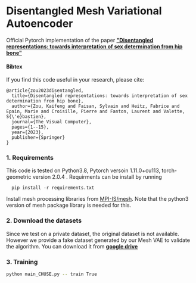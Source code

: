 # Disentangled Mesh Variational Autoencoder

Official Pytorch implementation of the paper [**"Disentangled representations: towards interpretation of sex determination from hip bone"**](https://arxiv.org/pdf/2112.09414.pdf)

#### Bibtex
If you find this code useful in your research, please cite:

```
@article{zou2023disentangled,
  title={Disentangled representations: towards interpretation of sex determination from hip bone},
  author={Zou, Kaifeng and Faisan, Sylvain and Heitz, Fabrice and Epain, Marie and Croisille, Pierre and Fanton, Laurent and Valette, S{\'e}bastien},
  journal={The Visual Computer},
  pages={1--15},
  year={2023},
  publisher={Springer}
}

```

### 1. Requirements
This code is tested on Python3.8, Pytorch versoin 1.11.0+cu113, torch-geometric version 2.0.4 . Requirments can be install by running

      pip install -r requirements.txt
    
Install mesh processing libraries from [MPI-IS/mesh](https://github.com/MPI-IS/mesh). Note that the python3 version of mesh package library is needed for this.

### 2. Download the datasets
Since we test on a private dataset, the original dataset is not available.
However we provide a fake dataset generated by our Mesh VAE to validate the algorithm.
You can download it from [**google drive**](https://drive.google.com/file/d/10lVOGER1l5ezHXPi1VRDAJme7esnLsEc/view?usp=share_link)

### 3. Training
```bash
python main_CHUSE.py -- train True
```
